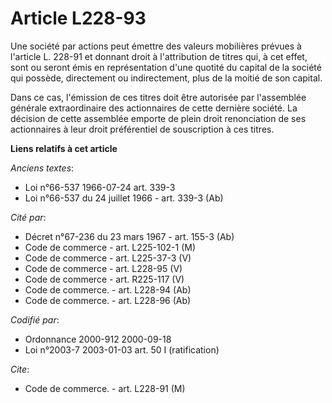 # Article L228-93

Une société par actions peut émettre des valeurs mobilières prévues à l'article L. 228-91 et donnant droit à l'attribution de
titres qui, à cet effet, sont ou seront émis en représentation d'une quotité du capital de la société qui possède,
directement ou indirectement, plus de la moitié de son capital.

Dans ce cas, l'émission de ces titres doit être autorisée par l'assemblée générale extraordinaire des actionnaires de cette
dernière société. La décision de cette assemblée emporte de plein droit renonciation de ses actionnaires à leur droit
préférentiel de souscription à ces titres.

**Liens relatifs à cet article**

_Anciens textes_:

  - Loi n°66-537 1966-07-24 art. 339-3
  - Loi n°66-537 du 24 juillet 1966 - art. 339-3 (Ab)

_Cité par_:

  - Décret n°67-236 du 23 mars 1967 - art. 155-3 (Ab)
  - Code de commerce - art. L225-102-1 (M)
  - Code de commerce - art. L225-37-3 (V)
  - Code de commerce - art. L228-95 (V)
  - Code de commerce - art. R225-117 (V)
  - Code de commerce. - art. L228-94 (Ab)
  - Code de commerce. - art. L228-96 (Ab)

_Codifié par_:

  - Ordonnance 2000-912 2000-09-18
  - Loi n°2003-7 2003-01-03 art. 50 I (ratification)

_Cite_:

  - Code de commerce. - art. L228-91 (M)
